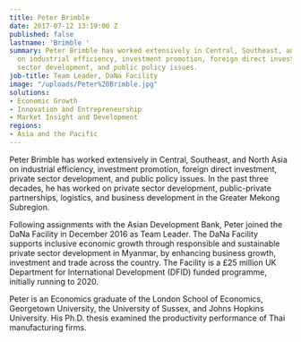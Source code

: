 ```yaml
---
title: Peter Brimble
date: 2017-07-12 13:19:00 Z
published: false
lastname: 'Brimble '
summary: Peter Brimble has worked extensively in Central, Southeast, and North Asia
  on industrial efficiency, investment promotion, foreign direct investment, private
  sector development, and public policy issues.
job-title: Team Leader, DaNa Facility
image: "/uploads/Peter%20Brimble.jpg"
solutions:
- Economic Growth
- Innovation and Entrepreneurship
- Market Insight and Development
regions:
- Asia and the Pacific
---
```


Peter Brimble has worked extensively in Central, Southeast, and North Asia on industrial efficiency, investment promotion, foreign direct investment, private sector development, and public policy issues. In the past three decades, he has worked on private sector development, public-private partnerships, logistics, and business development in the Greater Mekong Subregion.

Following assignments with the Asian Development Bank, Peter joined the DaNa Facility in December 2016 as Team Leader. The DaNa Facility supports inclusive economic growth through responsible and sustainable private sector development in Myanmar, by enhancing business growth, investment and trade across the country. The Facility is a £25 million UK Department for International Development (DFID) funded programme, initially running to 2020.  

Peter is an Economics graduate of the London School of Economics, Georgetown University, the University of Sussex, and Johns Hopkins University.  His Ph.D. thesis examined the productivity performance of Thai manufacturing firms.
